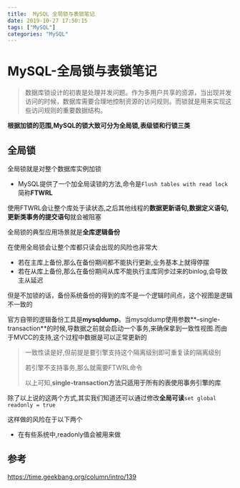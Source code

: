 ```yaml
---
title:  MySQL 全局锁与表锁笔记
date: 2019-10-27 17:50:15
tags: ["MySQL"]
categories: "MySQL"
---
```


# MySQL-全局锁与表锁笔记

> 数据库锁设计的初衷是处理并发问题。作为多用户共享的资源，当出现并发访问的时候，数据库需要合理地控制资源的访问规则。而锁就是用来实现这些访问规则的重要数据结构。

**根据加锁的范围,MySQL的锁大致可分为全局锁,表级锁和行锁三类**

## 全局锁

全局锁就是对整个数据库实例加锁

- MySQL提供了一个加全局读锁的方法,命令是`Flush tables with read lock`简称**FTWRL**

使用FTWRL会让整个库处于读状态,之后其他线程的**数据更新语句,数据定义语句,更新类事务的提交语句**就会被阻塞

全局锁的典型应用场景就是**全库逻辑备份**

在使用全局锁会让整个库都只读会出现的风险也非常大

- 若在主库上备份,那么在备份期间都不能执行更新,业务基本上就得停摆
- 若在从库上备份,那么在备份期间从库不能执行主库同步过来的binlog,会导致主从延迟

但是不加锁的话，备份系统备份的得到的库不是一个逻辑时间点，这个视图是逻辑不一致的

官方自带的逻辑备份工具是**mysqldump**。当mysqldump使用参数**–single-transaction**的时候,导数据之前就会启动一个事务,来确保拿到一致性视图.而由于MVCC的支持,这个过程中数据是可以正常更新的

> 一致性读是好,但前提是要引擎支持这个隔离级别即可重复读的隔离级别
>
> 若引擎不支持事务,那么就需要FTWRL命令
>
> 以上可知,**single-transaction方法只适用于所有的表使用事务引擎的库**

除了以上说的这两个方式,其实我们知道还可以通过修改**全局可读**`set global readonly = true`

这样做的风险在于以下两个

- 在有些系统中,readonly值会被用来做

## 参考

<https://time.geekbang.org/column/intro/139>